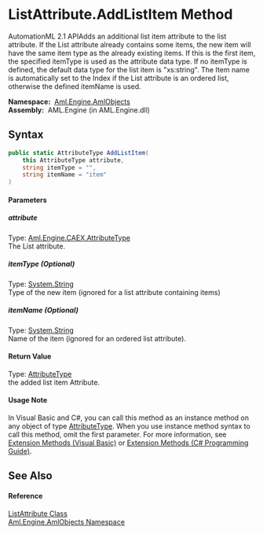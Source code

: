 ListAttribute.AddListItem Method
================================
AutomationML 2.1 APIAdds an additional list item attribute to the list attribute. If the List attribute already contains some items, the new item will have the same item type as the already existing items. If this is the first item, the specified itemType is used as the attribute data type. If no itemType is defined, the default data type for the list item is "xs:string". The Item name is automatically set to the Index if the List attribute is an ordered list, otherwise the defined itemName is used.

  **Namespace:**  [Aml.Engine.AmlObjects][1]  
  **Assembly:**  AML.Engine (in AML.Engine.dll)

Syntax
------

```csharp
public static AttributeType AddListItem(
	this AttributeType attribute,
	string itemType = "",
	string itemName = "item"
)
```

#### Parameters

##### *attribute*
Type: [Aml.Engine.CAEX.AttributeType][2]  
The List attribute.

##### *itemType* (Optional)
Type: [System.String][3]  
Type of the new item (ignored for a list attribute containing items)

##### *itemName* (Optional)
Type: [System.String][3]  
Name of the item (ignored for an ordered list attribute).

#### Return Value
Type: [AttributeType][2]  
the added list item Attribute.
#### Usage Note
In Visual Basic and C#, you can call this method as an instance method on any object of type [AttributeType][2]. When you use instance method syntax to call this method, omit the first parameter. For more information, see [Extension Methods (Visual Basic)][4] or [Extension Methods (C# Programming Guide)][5].

See Also
--------

#### Reference
[ListAttribute Class][6]  
[Aml.Engine.AmlObjects Namespace][1]  

[1]: ../README.md
[2]: ../../Aml.Engine.CAEX/AttributeType/README.md
[3]: https://docs.microsoft.com/dotnet/api/system.string
[4]: https://docs.microsoft.com/dotnet/visual-basic/programming-guide/language-features/procedures/extension-methods
[5]: https://docs.microsoft.com/dotnet/csharp/programming-guide/classes-and-structs/extension-methods
[6]: README.md
[7]: https://www.automationml.org
[8]: ../../icons/logoShade.png